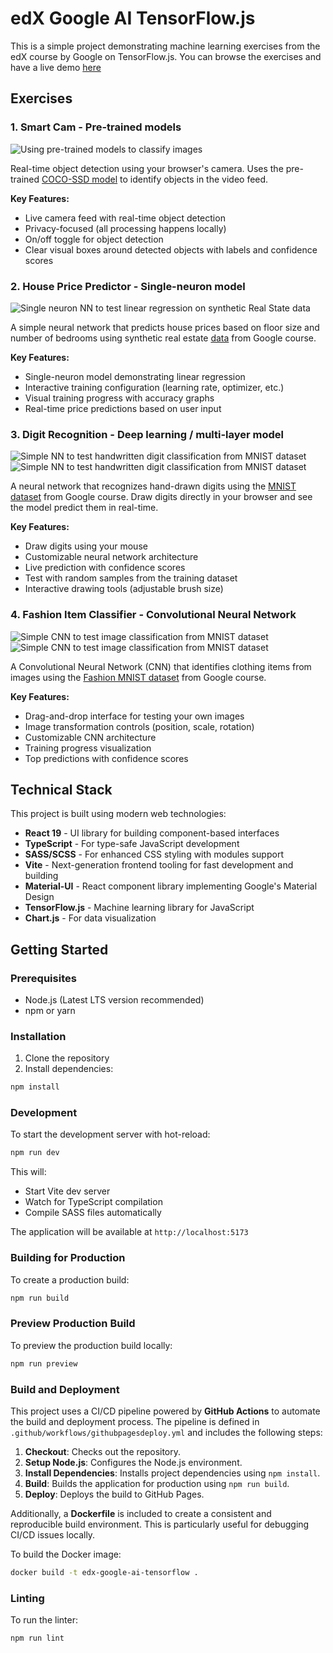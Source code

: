 # edX Google AI TensorFlow.js
This is a simple project demonstrating machine learning exercises from the edX course by Google on TensorFlow.js. You can browse the exercises and have a live demo [here](https://tiepenatti.github.io/edx-google-ai-tensorflow/)

## Exercises

### 1. Smart Cam - Pre-trained models
![Using pre-trained models to classify images](/src/assets/images/smartcam.png)

Real-time object detection using your browser's camera. Uses the pre-trained [COCO-SSD model](https://github.com/tensorflow/tfjs-models/tree/master/coco-ssd) to identify objects in the video feed.

**Key Features:**
- Live camera feed with real-time object detection
- Privacy-focused (all processing happens locally)
- On/off toggle for object detection
- Clear visual boxes around detected objects with labels and confidence scores

### 2. House Price Predictor - Single-neuron model
![Single neuron NN to test linear regression on synthetic Real State data](/src/assets/images/realstate.png)

A simple neural network that predicts house prices based on floor size and number of bedrooms using synthetic real estate [data](https://storage.googleapis.com/jmstore/TensorFlowJS/EdX/TrainingData/real-estate-data.js) from Google course.

**Key Features:**
- Single-neuron model demonstrating linear regression
- Interactive training configuration (learning rate, optimizer, etc.)
- Visual training progress with accuracy graphs
- Real-time price predictions based on user input

### 3. Digit Recognition - Deep learning / multi-layer model
![Simple NN to test handwritten digit classification from MNIST dataset](/src/assets/images/digit.png)
![Simple NN to test handwritten digit classification from MNIST dataset](/src/assets/images/digit2.png)

A neural network that recognizes hand-drawn digits using the [MNIST dataset](https://storage.googleapis.com/jmstore/TensorFlowJS/EdX/TrainingData/mnist.js) from Google course. Draw digits directly in your browser and see the model predict them in real-time.

**Key Features:**
- Draw digits using your mouse
- Customizable neural network architecture
- Live prediction with confidence scores
- Test with random samples from the training dataset
- Interactive drawing tools (adjustable brush size)

### 4. Fashion Item Classifier - Convolutional Neural Network
![Simple CNN to test image classification from MNIST dataset](/src/assets/images/fashion.png)
![Simple CNN to test image classification from MNIST dataset](/src/assets/images/fashion2.png)

A Convolutional Neural Network (CNN) that identifies clothing items from images using the [Fashion MNIST dataset](https://storage.googleapis.com/jmstore/TensorFlowJS/EdX/TrainingData/fashion-mnist.js) from Google course.

**Key Features:**
- Drag-and-drop interface for testing your own images
- Image transformation controls (position, scale, rotation)
- Customizable CNN architecture
- Training progress visualization
- Top predictions with confidence scores

## Technical Stack

This project is built using modern web technologies:
- **React 19** - UI library for building component-based interfaces
- **TypeScript** - For type-safe JavaScript development
- **SASS/SCSS** - For enhanced CSS styling with modules support
- **Vite** - Next-generation frontend tooling for fast development and building
- **Material-UI** - React component library implementing Google's Material Design
- **TensorFlow.js** - Machine learning library for JavaScript
- **Chart.js** - For data visualization

## Getting Started

### Prerequisites
- Node.js (Latest LTS version recommended)
- npm or yarn

### Installation
1. Clone the repository
2. Install dependencies:
```bash
npm install
```

### Development
To start the development server with hot-reload:
```bash
npm run dev
```
This will:
- Start Vite dev server
- Watch for TypeScript compilation
- Compile SASS files automatically

The application will be available at `http://localhost:5173`

### Building for Production
To create a production build:
```bash
npm run build
```

### Preview Production Build
To preview the production build locally:
```bash
npm run preview
```

### Build and Deployment

This project uses a CI/CD pipeline powered by **GitHub Actions** to automate the build and deployment process. The pipeline is defined in `.github/workflows/githubpagesdeploy.yml` and includes the following steps:

1.  **Checkout**: Checks out the repository.
2.  **Setup Node.js**: Configures the Node.js environment.
3.  **Install Dependencies**: Installs project dependencies using `npm install`.
4.  **Build**: Builds the application for production using `npm run build`.
5.  **Deploy**: Deploys the build to GitHub Pages.

Additionally, a **Dockerfile** is included to create a consistent and reproducible build environment. This is particularly useful for debugging CI/CD issues locally.

To build the Docker image:

```bash
docker build -t edx-google-ai-tensorflow .
```

### Linting
To run the linter:
```bash
npm run lint
```
